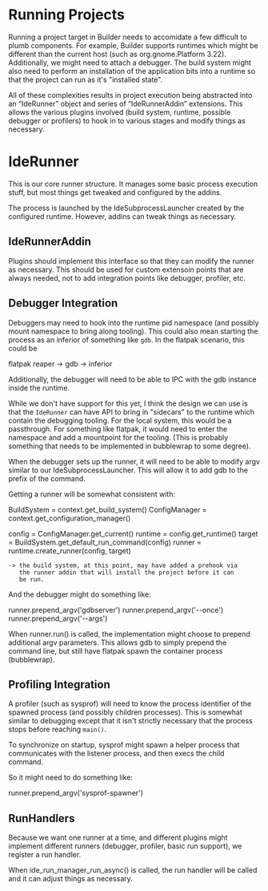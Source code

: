 # Running Projects

Running a project target in Builder needs to accomidate a few difficult
to plumb components. For example, Builder supports runtimes which might
be different than the current host (such as org.gnome.Platform 3.22).
Additionally, we might need to attach a debugger. The build system might
also need to perform an installation of the application bits into a
runtime so that the project can run as it's "installed state".

All of these complexities results in project execution being abstracted
into an “IdeRunner” object and series of “IdeRunnerAddin” extensions.
This allows the various plugins involved (build system, runtime, possible
debugger or profilers) to hook in to various stages and modify things as
necessary.

# IdeRunner

This is our core runner structure. It manages some basic process execution
stuff, but most things get tweaked and configured by the addins.

The process is launched by the IdeSubprocessLauncher created by the configured
runtime. However, addins can tweak things as necessary.

## IdeRunnerAddin

Plugins should implement this interface so that they can modify the runner
as necessary. This should be used for custom extensoin points that are always
needed, not to add integration points like debugger, profiler, etc.

## Debugger Integration

Debuggers may need to hook into the runtime pid namespace (and possibly mount
namespace to bring along tooling). This could also mean starting the process as
an inferior of something like `gdb`. In the flatpak scenario, this could be

  flatpak reaper → gdb → inferior

Additionally, the debugger will need to be able to IPC with the gdb instance
inside the runtime.

While we don't have support for this yet, I think the design we can use is that
the `IdeRunner` can have API to bring in "sidecars" to the runtime which
contain the debugging tooling. For the local system, this would be a
passthrough. For something like flatpak, it would need to enter the namespace
and add a mountpoint for the tooling. (This is probably something that needs to
be implemented in bubblewrap to some degree).

When the debugger sets up the runner, it will need to be able to modify argv
similar to our IdeSubprocessLauncher. This will allow it to add gdb to the
prefix of the command.

Getting a runner will be somewhat consistent with:

  BuildSystem = context.get_build_system()
  ConfigManager = context.get_configuration_manager()

  config = ConfigManager.get_current()
  runtime = config.get_runtime()
  target = BuildSystem.get_default_run_command(config)
  runner = runtime.create_runner(config, target)

    -> the build system, at this point, may have added a prehook via
       the runner addin that will install the project before it can
       be run.

And the debugger might do something like:

  runner.prepend_argv('gdbserver')
  runner.prepend_argv('--once')
  runner.prepend_argv('--args')

When runner.run() is called, the implementation might choose to prepend
additional argv parameters. This allows gdb to simply prepend the command
line, but still have flatpak spawn the container process (bubblewrap).

## Profiling Integration

A profiler (such as sysprof) will need to know the process identifier of the
spawned process (and possibly children processes). This is somewhat similar
to debugging except that it isn't strictly necessary that the process stops
before reaching `main()`.

To synchronize on startup, sysprof might spawn a helper process that
communicates with the listener process, and then execs the child command.

So it might need to do something like:

  runner.prepend_argv('sysprof-spawner')


## RunHandlers

Because we want one runner at a time, and different plugins might implement
different runners (debugger, profiler, basic run support), we register
a run handler.

When ide_run_manager_run_async() is called, the run handler will be called
and it can adjust things as necessary.



